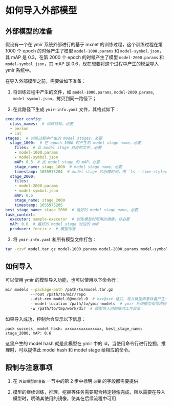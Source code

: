 # 如何导入外部模型

## 外部模型的准备

假设有一个在 ymir 系统外部进行的基于 mxnet 的训练过程，这个训练过程在第 1000 个 epoch 的时候产生了模型 `model-1000.params` 和 `model-symbol.json`，其 mAP 是 0.3，在第 2000 个 epoch 的时候产生了模型 `model-2000.params` 和 `model-symbol.json`，其 mAP 是 0.6，现在想要将这个过程中产生的模型导入 ymir 系统中。

在导入外部模型之前，需要做如下准备：

1. 将训练过程中产生的文件，如 `model-1000.params`, `model-2000.params`, `model-symbol.json`，拷贝到同一路径下；

2. 在此路径下生成 `ymir-info.yaml` 文件，其格式如下：

``` yaml
executor_config:
  class_names:  # 训练目标，必要
  - person
  - cat
stages:  # 训练过程中产生的 model stages，必要
  stage_1000:  # 在 epoch 1000 时产生的 model stage name，必要
    files:  # 此 model stage 对应的文件，必要
    - model-1000.params
    - model-symbol.json
    mAP: 0.3  # 此 model stage 的 mAP，必要
    stage_name: stage_1000  # model stage name，必要
    timestamp: 1655975204  # model stage 的创建时间，用 `ls --time-style=+%s -l` 取得文件创建时间，必要
  stage_2000:
    files:
    - model-2000.params
    - model-symbol.json
    mAP: 0.6
    stage_name: stage_2000
    timestamp: 1655975205
best_stage_name: stage_2000  # 最好的 model stage name，必要
task_context:
  executor: sample-executor  # 训练模型时所用的镜像，非必要
  mAP: 0.6  # 最好的 model stage 对应的 mAP
  producer: fenrir-z  # 模型作者
```

3. 将 `ymir-info.yaml` 和所有模型文件打包：

``` bash
tar -czvf model.tar.gz model-1000.params model-2000.params model-symbol.json ymir-info.yaml
```

## 如何导入

可以使用 ymir 的模型导入功能，也可以使用以下命令行：

``` bash
mir models --package-path /path/to/model.tar.gz
           --root /path/to/mir/repo
           --dst-rev model-0@model-0  # xxx@xxx 格式，导入模型即意味着产生一个新的模型分支
           --model-location /path/to/ymir-models  # ymir 系统模型保存路径
           -w /path/to/tmp/work/dir  # 模型导入时的临时工作目录
```

如果导入成功，控制台会显示以下信息：

``` plain
pack success, model hash: xxxxxxxxxxxxxxxx, best_stage_name: stage_2000, mAP: 0.6
```

这里产生的 model hash 就是此模型在 ymir 中的 id，当使用命令行进行挖掘，推理时，可以提供此 model hash 和 model stage 给相应的命令。

## 限制与注意事项

1. 在 `外部模型的准备` 一节中的第 2 步中标明 `必要` 的字段都需要提供

2. 模型的继续训练，推理，挖掘等任务需要配合特定镜像完成，所以需要在导入模型时，明确其使用的镜像，使其在后续流程中可用
